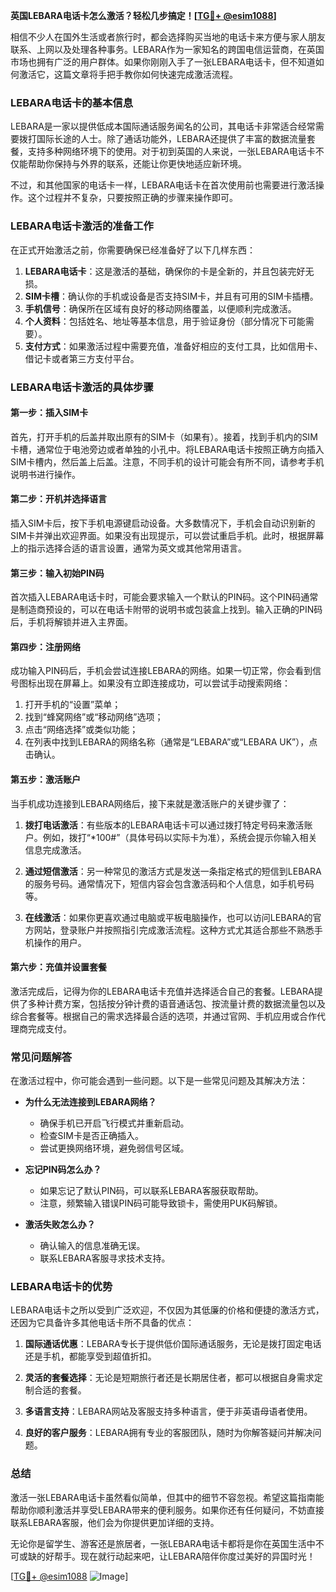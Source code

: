 **英国LEBARA电话卡怎么激活？轻松几步搞定！[[TG💪+ @esim1088](https://t.me/s/esim1088)]**

相信不少人在国外生活或者旅行时，都会选择购买当地的电话卡来方便与家人朋友联系、上网以及处理各种事务。LEBARA作为一家知名的跨国电信运营商，在英国市场也拥有广泛的用户群体。如果你刚刚入手了一张LEBARA电话卡，但不知道如何激活它，这篇文章将手把手教你如何快速完成激活流程。

### LEBARA电话卡的基本信息

LEBARA是一家以提供低成本国际通话服务闻名的公司，其电话卡非常适合经常需要拨打国际长途的人士。除了通话功能外，LEBARA还提供了丰富的数据流量套餐，支持多种网络环境下的使用。对于初到英国的人来说，一张LEBARA电话卡不仅能帮助你保持与外界的联系，还能让你更快地适应新环境。

不过，和其他国家的电话卡一样，LEBARA电话卡在首次使用前也需要进行激活操作。这个过程并不复杂，只要按照正确的步骤来操作即可。

### LEBARA电话卡激活的准备工作

在正式开始激活之前，你需要确保已经准备好了以下几样东西：

1. **LEBARA电话卡**：这是激活的基础，确保你的卡是全新的，并且包装完好无损。
2. **SIM卡槽**：确认你的手机或设备是否支持SIM卡，并且有可用的SIM卡插槽。
3. **手机信号**：确保所在区域有良好的移动网络覆盖，以便顺利完成激活。
4. **个人资料**：包括姓名、地址等基本信息，用于验证身份（部分情况下可能需要）。
5. **支付方式**：如果激活过程中需要充值，准备好相应的支付工具，比如信用卡、借记卡或者第三方支付平台。

### LEBARA电话卡激活的具体步骤

#### 第一步：插入SIM卡

首先，打开手机的后盖并取出原有的SIM卡（如果有）。接着，找到手机内的SIM卡槽，通常位于电池旁边或者单独的小孔中。将LEBARA电话卡按照正确方向插入SIM卡槽内，然后盖上后盖。注意，不同手机的设计可能会有所不同，请参考手机说明书进行操作。

#### 第二步：开机并选择语言

插入SIM卡后，按下手机电源键启动设备。大多数情况下，手机会自动识别新的SIM卡并弹出欢迎界面。如果没有出现提示，可以尝试重启手机。此时，根据屏幕上的指示选择合适的语言设置，通常为英文或其他常用语言。

#### 第三步：输入初始PIN码

首次插入LEBARA电话卡时，可能会要求输入一个默认的PIN码。这个PIN码通常是制造商预设的，可以在电话卡附带的说明书或包装盒上找到。输入正确的PIN码后，手机将解锁并进入主界面。

#### 第四步：注册网络

成功输入PIN码后，手机会尝试连接LEBARA的网络。如果一切正常，你会看到信号图标出现在屏幕上。如果没有立即连接成功，可以尝试手动搜索网络：

1. 打开手机的“设置”菜单；
2. 找到“蜂窝网络”或“移动网络”选项；
3. 点击“网络选择”或类似功能；
4. 在列表中找到LEBARA的网络名称（通常是“LEBARA”或“LEBARA UK”），点击确认。

#### 第五步：激活账户

当手机成功连接到LEBARA网络后，接下来就是激活账户的关键步骤了：

1. **拨打电话激活**：有些版本的LEBARA电话卡可以通过拨打特定号码来激活账户。例如，拨打“*100#”（具体号码以实际卡为准），系统会提示你输入相关信息完成激活。
   
2. **通过短信激活**：另一种常见的激活方式是发送一条指定格式的短信到LEBARA的服务号码。通常情况下，短信内容会包含激活码和个人信息，如手机号码等。

3. **在线激活**：如果你更喜欢通过电脑或平板电脑操作，也可以访问LEBARA的官方网站，登录账户并按照指引完成激活流程。这种方式尤其适合那些不熟悉手机操作的用户。

#### 第六步：充值并设置套餐

激活完成后，记得为你的LEBARA电话卡充值并选择适合自己的套餐。LEBARA提供了多种计费方案，包括按分钟计费的语音通话包、按流量计费的数据流量包以及综合套餐等。根据自己的需求选择最合适的选项，并通过官网、手机应用或合作代理商完成支付。

### 常见问题解答

在激活过程中，你可能会遇到一些问题。以下是一些常见问题及其解决方法：

- **为什么无法连接到LEBARA网络？**
  - 确保手机已开启飞行模式并重新启动。
  - 检查SIM卡是否正确插入。
  - 尝试更换网络环境，避免弱信号区域。

- **忘记PIN码怎么办？**
  - 如果忘记了默认PIN码，可以联系LEBARA客服获取帮助。
  - 注意，频繁输入错误PIN码可能导致锁卡，需使用PUK码解锁。

- **激活失败怎么办？**
  - 确认输入的信息准确无误。
  - 联系LEBARA客服寻求技术支持。

### LEBARA电话卡的优势

LEBARA电话卡之所以受到广泛欢迎，不仅因为其低廉的价格和便捷的激活方式，还因为它具备许多其他电话卡所不具备的优点：

1. **国际通话优惠**：LEBARA专长于提供低价国际通话服务，无论是拨打固定电话还是手机，都能享受到超值折扣。
   
2. **灵活的套餐选择**：无论是短期旅行者还是长期居住者，都可以根据自身需求定制合适的套餐。

3. **多语言支持**：LEBARA网站及客服支持多种语言，便于非英语母语者使用。

4. **良好的客户服务**：LEBARA拥有专业的客服团队，随时为你解答疑问并解决问题。

### 总结

激活一张LEBARA电话卡虽然看似简单，但其中的细节不容忽视。希望这篇指南能帮助你顺利激活并享受LEBARA带来的便利服务。如果你还有任何疑问，不妨直接联系LEBARA客服，他们会为你提供更加详细的支持。

无论你是留学生、游客还是旅居者，一张LEBARA电话卡都将是你在英国生活中不可或缺的好帮手。现在就行动起来吧，让LEBARA陪伴你度过美好的异国时光！

[[TG💪+ @esim1088](https://t.me/s/esim1088) ![Image](https://i.postimg.cc/4NQfJmqS/Snipaste-2025-05-13-00-14-12.png)]